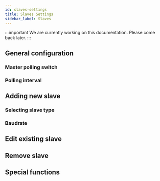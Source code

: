 ```yaml
---
id: slaves-settings
title: Slaves Settings
sidebar_label: Slaves
---
```


:::important
We are currently working on this documentation. Please come back later.
:::

## General configuration

### Master polling switch

### Polling interval

## Adding new slave

### Selecting slave type

### Baudrate

## Edit existing slave

## Remove slave

## Special functions 